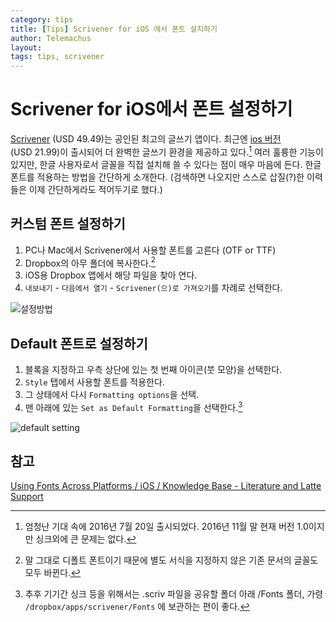 ```yaml
--- 
category: tips
title: [Tips] Scrivener for iOS 에서 폰트 설치하기
author: Telemachus
layout: 
tags: tips, scrivener
--- 
```


# Scrivener for iOS에서 폰트 설정하기

[Scrivener](https://itunes.apple.com/kr/app/scrivener/id418889511?mt=12&uo=4&at=10lus3) (USD 49.49)는 공인된 최고의 글쓰기 앱이다. 최근엔 [ios 버전](https://itunes.apple.com/kr/app/scrivener/id972387337?mt=8&uo=4&at=10lus3) (USD 21.99)이 출시되어 더 완벽한 글쓰기 환경을 제공하고 있다.[^1]  여러 훌륭한 기능이 있지만, 한글 사용자로서 글꼴을 직접 설치해 쓸 수 있다는 점이 매우 마음에 든다. 한글 폰트를 적용하는 방법을 간단하게 소개한다. (검색하면 나오지만 스스로 삽질(?)한 이력들은 이제 간단하게라도 적어두기로 했다.)

## 커스텀 폰트 설정하기
1. PC나 Mac에서 Scrivener에서 사용할 폰트를 고른다 (OTF or TTF)
2. Dropbox의 아무 폴더에 복사한다.[^2]
3. iOS용 Dropbox 앱에서 해당 파일을 찾아 연다.
4.  `내보내기` - `다음에서 열기` - `Scrivener(으)로 가져오기`를 차례로 선택한다.

![설정방법](http://telemachus.d.pr/Xcfv+)

## Default 폰트로 설정하기
1. 블록을 지정하고 우측 상단에 있는 첫 번째 아이콘(붓 모양)을 선택한다.
2. `Style` 탭에서 사용할 폰트를 적용한다.
3. 그 상태에서 다시 `Formatting options`을 선택.
4. 맨 아래에 있는 `Set as Default Formatting`을 선택한다.[^3]

![default setting](http://telemachus.d.pr/xamk+)

## 참고
[Using Fonts Across Platforms / iOS / Knowledge Base - Literature and Latte Support](https://scrivener.tenderapp.com/help/kb/ios/using-fonts-across-platforms)

[^1]: 엄청난 기대 속에 2016년 7월 20일 출시되었다. 2016년 11월 말 현재 버전 1.0이지만 싱크외에 큰 문제는 없다.

[^2]: 말 그대로 디폴트 폰트이기 때문에 별도 서식을 지정하지 않은 기존 문서의 글꼴도 모두 바뀐다.

[^3]: 추후 기기간 싱크 등을 위해서는 .scriv 파일을 공유할 폴더 아래 /Fonts 폴더, 가령 `/dropbox/apps/scrivener/Fonts` 에 보관하는 편이 좋다.
